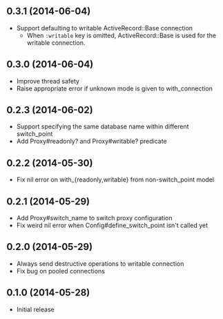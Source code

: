 ## 0.3.1 (2014-06-04)
- Support defaulting to writable ActiveRecord::Base connection
    - When `:writable` key is omitted, ActiveRecord::Base is used for the writable connection.

## 0.3.0 (2014-06-04)
- Improve thread safety
- Raise appropriate error if unknown mode is given to with_connection

## 0.2.3 (2014-06-02)
- Support specifying the same database name within different switch_point
- Add Proxy#readonly? and Proxy#writable? predicate

## 0.2.2 (2014-05-30)
- Fix nil error on with_{readonly,writable} from non-switch_point model

## 0.2.1 (2014-05-29)
- Add Proxy#switch_name to switch proxy configuration
- Fix weird nil error when Config#define_switch_point isn't called yet

## 0.2.0 (2014-05-29)
- Always send destructive operations to writable connection
- Fix bug on pooled connections

## 0.1.0 (2014-05-28)
- Initial release
